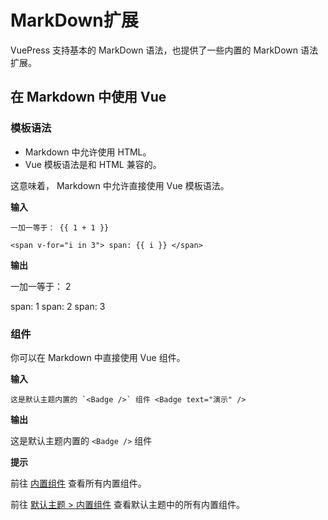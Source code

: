 # MarkDown扩展

VuePress 支持基本的 MarkDown 语法，也提供了一些内置的 MarkDown 语法扩展。

## 在 Markdown 中使用 Vue

### 模板语法

- Markdown 中允许使用 HTML。
- Vue 模板语法是和 HTML 兼容的。

这意味着， Markdown 中允许直接使用 Vue 模板语法。

**输入**

```
一加一等于： {{ 1 + 1 }}

<span v-for="i in 3"> span: {{ i }} </span>
```

**输出**

一加一等于： 2

span: 1 span: 2 span: 3

### 组件

你可以在 Markdown 中直接使用 Vue 组件。

**输入**

```
这是默认主题内置的 `<Badge />` 组件 <Badge text="演示" />
```

**输出**

这是默认主题内置的 `<Badge />` 组件<Badge text="演示"></Badge>

**提示**

前往 [内置组件](https://v2.vuepress.vuejs.org/zh/reference/components.html) 查看所有内置组件。

前往 [默认主题 > 内置组件](https://v2.vuepress.vuejs.org/zh/reference/default-theme/components.html) 查看默认主题中的所有内置组件。